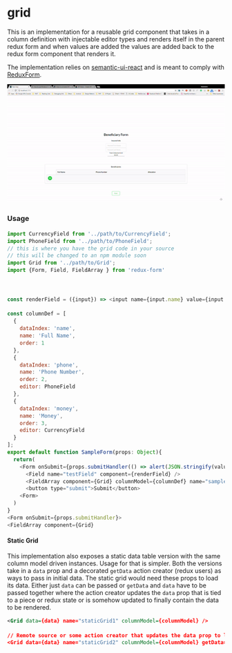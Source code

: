 # grid
This is an implementation for a reusable grid component that takes in a column definition with injectable editor types and renders itself in the parent redux form and when values are added the values are added back to the redux form component that renders it.

The implementation relies on [semantic-ui-react](https://react.semantic-ui.com/introduction) and is meant to comply with [ReduxForm](https://redux-form.com/7.2.3/).  

![Sample image for editor grid](editor-grid-sample.gif)

### Usage
```javascript
import CurrencyField from '../path/to/CurrencyField';
import PhoneField from '../path/to/PhoneField';
// this is where you have the grid code in your source
// this will be changed to an npm module soon
import Grid from '../path/to/Grid'; 
import {Form, Field, FieldArray } from 'redux-form'



const renderField = ({input}) => <input name={input.name} value={input.value} />

const columnDef = [
  {
    dataIndex: 'name',
    name: 'Full Name',
    order: 1
  },
  {
    dataIndex: 'phone',
    name: 'Phone Number',
    order: 2,
    editor: PhoneField
  },
  {
    dataIndex: 'money',
    name: 'Money',
    order: 3,
    editor: CurrencyField
  }
];
export default function SampleForm(props: Object){
  return(
    <Form onSubmit={props.submitHandler(() => alert(JSON.stringify(values)))}>
      <Field name="testField" component={renderField} />
      <FieldArray component={Grid} columnModel={columnDef} name="sampleGrid" editable title="Sample Grid" />
      <button type="submit">Submit</button>
    <Form>
  )
}
<Form onSubmit={props.submitHandler}>
<FieldArray component={Grid}
```


#### Static Grid

This implementation also exposes a static data table version with the same column model driven instances. Usage for that is simpler. Both the versions take in a `data` prop and a decorated `getData` action creator (redux users) as ways to pass in initial data. The static grid would need these props to load its data. Either just `data` can be passed or `getData` and `data` have to be passed together where the action creator updates the `data` prop that is tied to a piece or redux state or is somehow updated to finally contain the data to be rendered.

```xml
<Grid data={data} name="staticGrid1" columnModel={columnModel} />

// Remote source or some action creator that updates the data prop to load data into the static grid
<Grid data={data} name="staticGrid2" columnModel={columnModel} getData={getData} />

```
